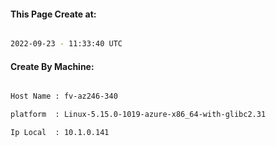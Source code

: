 
   
#### This Page Create at:

```bash

2022-09-23 - 11:33:40 UTC

```

#### Create By Machine:

```bash

Host Name : fv-az246-340

platform  : Linux-5.15.0-1019-azure-x86_64-with-glibc2.31

Ip Local  : 10.1.0.141

```

